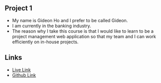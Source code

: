 ## Project 1
+ My name is Gideon Ho and I prefer to be called Gideon.
+ I am currently in the banking industry.
+ The reason why I take this course is that I would like to learn to be a project management web application so that my team and I can work efficiently on in-house projects.


## Links
+ [Live Link](http://p1.gideonho.com)
+ [Github Link](https://github.com/GideonHo/p1)
